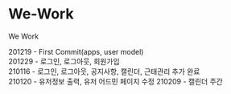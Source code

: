 # We-Work

We Work

201219 - First Commit(apps, user model)\
201229 - 로그인, 로그아웃, 회원가입\
210116 - 로그인, 로그아웃, 공지사항, 캘린더, 근태관리 추가 완료\
210120 - 유저정보 출력, 유저 어드민 페이지 수정
210209 - 캘린더 주간
